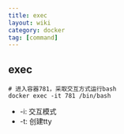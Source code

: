 ```yaml
---
title: exec
layout: wiki
category: docker
tag: [command]
---
```



## exec

```shell
# 进入容器781，采取交互方式运行bash
docker exec -it 781 /bin/bash
```

* -i: 交互模式
* -t: 创建tty




